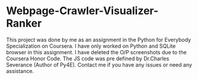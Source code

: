 # Webpage-Crawler-Visualizer-Ranker
This project was done by me as an assignment in the Python for Everybody Specialization on Coursera. 
I have only worked on Python and SQLite browser in this assignment.
I have deleted the O/P screenshots due to the Coursera Honor Code.
The JS code was pre defined by Dr.Charles Severance (Author of Py4E). 
Contact me if you have any issues or need any assistance.
